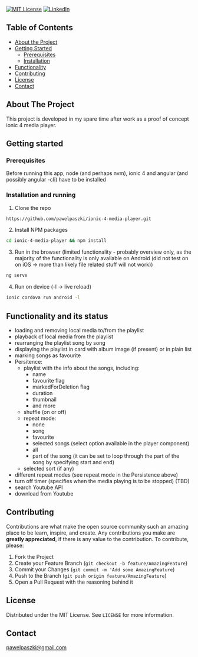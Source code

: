 <!-- PROJECT SHIELDS -->
[![MIT License][license-shield]][license-url]
[![LinkedIn][linkedin-shield]][linkedin-url]


<!-- TABLE OF CONTENTS -->
## Table of Contents

* [About the Project](#about-the-project)
* [Getting Started](#getting-started)
  * [Prerequisites](#prerequisites)
  * [Installation](#installation)
* [Functionality](#usage)
* [Contributing](#contributing)
* [License](#license)
* [Contact](#contact)



<!-- ABOUT THE PROJECT -->
## About The Project

This project is developed in my spare time after work as a proof of concept ionic 4 media player. 

## Getting started

### Prerequisites

Before running this app, node (and perhaps nvm), ionic 4 and angular (and possibly angular -cli) have to be installed

### Installation and running

1. Clone the repo
```sh
https://github.com/pawelpaszki/ionic-4-media-player.git
```
2. Install NPM packages
```sh
cd ionic-4-media-player && npm install
```
3. Run in the browser (limited functionality - probably overview only, as the majority of the functionality is only available on Android (did not test on on iOS -> more than likely file related stuff will not work))
```sh
ng serve
```
4. Run on device (-l -> live reload)
```sh
ionic cordova run android -l
```

<!-- USAGE EXAMPLES -->
## Functionality and its status

* loading and removing local media to/from the playlist
* playback of local media from the playlist
* rearranging the playlist song by song
* displaying the playlist in card with album image (if present) or in plain list
* marking songs as favourite
* Persitence:
  * playlist with the info about the songs, including:
    * name
    * favourite flag
    * markedForDeletion flag
    * duration
    * thumbnail
    * and more
  * shuffle (on or off)
  * repeat mode:
    * none
    * song
    * favourite
    * selected songs (select option available in the player component)
    * all
    * part of the song (it can be set to loop through the part of the song by specifying start and end)
  * selected sort (if any)
* different repeat modes (see repeat mode in the Persistence above)
* turn off timer (specifies when the media playing is to be stopped) (TBD)
* search Youtube API
* download from Youtube

<!-- CONTRIBUTING -->
## Contributing

Contributions are what make the open source community such an amazing place to be learn, inspire, and create. Any contributions you make are **greatly appreciated**, if there is any value to the contribution. To contribute, please:

1. Fork the Project
2. Create your Feature Branch (`git checkout -b feature/AmazingFeature`)
3. Commit your Changes (`git commit -m 'Add some AmazingFeature`)
4. Push to the Branch (`git push origin feature/AmazingFeature`)
5. Open a Pull Request with the reasoning behind it

<!-- LICENSE -->
## License

Distributed under the MIT License. See `LICENSE` for more information.

<!-- CONTACT -->
## Contact

pawelpaszki@gmail.com

[license-shield]: https://img.shields.io/badge/license-MIT-blue.svg?style=flat-square
[license-url]: https://choosealicense.com/licenses/mit
[linkedin-shield]: https://img.shields.io/badge/-LinkedIn-black.svg?style=flat-square&logo=linkedin&colorB=555
[linkedin-url]: https://linkedin.com/in/pawelpaszki